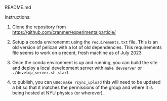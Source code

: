 README.md

Instructions:

 1. Clone the repository from
https://github.com/cranmer/experimentalparticle/ 

 2. Setup a conda environemnt using the `requirements.txt` file. This is an old version of pelican with a lot of old dependencies. This requirements file seems to work on a recent, fresh machine as of July 2023. 

 3. Once the conda environment is up and running, you can build the site and deploy a local development server with 
`make devserver` or `./develop_server.sh start`

4. to publish, you can use:
`make rsync_upload`
this will need to be updated a bit so that it matches the permissions of the group and where it is being hosted at NYU physics (or wherever).

